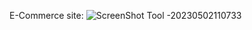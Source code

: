 E-Commerce site:
![ScreenShot Tool -20230502110733](https://user-images.githubusercontent.com/84864550/235589049-4452197b-9698-4ba0-b2e6-b0af661901fd.png)
